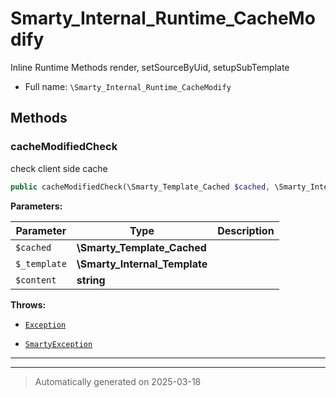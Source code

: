 
# Smarty_Internal_Runtime_CacheModify

Inline Runtime Methods render, setSourceByUid, setupSubTemplate



* Full name: `\Smarty_Internal_Runtime_CacheModify`




## Methods


### cacheModifiedCheck

check client side cache

```php
public cacheModifiedCheck(\Smarty_Template_Cached $cached, \Smarty_Internal_Template $_template, string $content): mixed
```








**Parameters:**

| Parameter | Type | Description |
|-----------|------|-------------|
| `$cached` | **\Smarty_Template_Cached** |  |
| `$_template` | **\Smarty_Internal_Template** |  |
| `$content` | **string** |  |




**Throws:**

- [`Exception`](./Exception.md)

- [`SmartyException`](./SmartyException.md)



***


***
> Automatically generated on 2025-03-18
